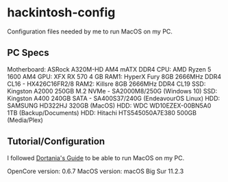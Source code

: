 # hackintosh-config
Configuration files needed by me to run MacOS on my PC.

## PC Specs
Motherboard: ASRock A320M-HD AM4 mATX DDR4
CPU: AMD Ryzen 5 1600 AM4
GPU: XFX RX 570 4 GB
RAM1: HyperX Fury 8GB 2666MHz DDR4 CL16 - HX426C16FR2/8
RAM2: Killsre 8GB 2666MHz DDR4 CL19
SSD: Kingston A2000 250GB M.2 NVMe - SA2000M8/250G (Windows 10)
SSD: Kingston A400 240GB SATA - SA400S37/240G (EndeavourOS Linux)
HDD: SAMSUNG HD322HJ 320GB (MacOS)
HDD: WDC WD10EZEX-00BN5A0 1TB (Backup/Documents)
HDD: Hitachi HTS545050A7E380 500GB (Media/Plex)

## Tutorial/Configuration
I followed [Dortania's Guide](https://dortania.github.io/getting-started/) to be able to run MacOS on my PC.

OpenCore version: 0.6.7
MacOS version: macOS Big Sur 11.2.3
